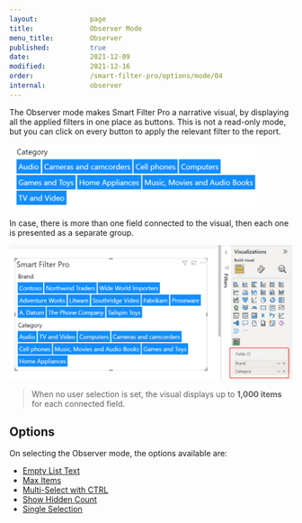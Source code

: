 ```yaml
---
layout:             page
title:              Observer Mode
menu_title:         Observer
published:          true
date:               2021-12-09
modified:           2021-12-16
order:              /smart-filter-pro/options/mode/04
internal:           observer
---
```

The Observer mode makes Smart Filter Pro a narrative visual, by displaying all the applied filters in one place as buttons. This is not a read-only mode, but you can click on every button to apply the relevant filter to the report.

<img src="images/observer-mode.png" width="450">

In case, there is more than one field connected to the visual, then each one is presented as a separate group.

<img src="images/observer-mode-multi.png" width="630">


> When no user selection is set, the visual displays up to **1,000 items** for each connected field.

## Options

On selecting the Observer mode, the options available are:
- [Empty List Text](limiting-items.md#empty-list-text)
- [Max Items](limiting-items.md#max-items)
- [Multi-Select with CTRL](multi-selection.md)
- [Show Hidden Count](limiting-items.md#show-hidden-count)
- [Single Selection](single-selection.md)